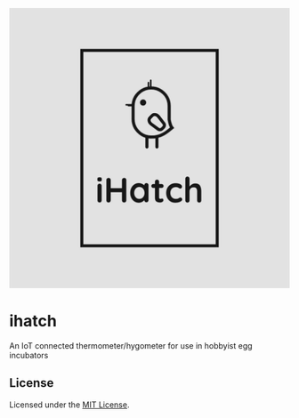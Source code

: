 ![Logo](https://github.com/AidanCurley/ihatch/blob/2bab048d92ebb55a438b0167e05d0d4c2c750261/logos/iHatch-logos.jpeg)

# ihatch
An IoT connected thermometer/hygometer for use in hobbyist egg incubators

## License
Licensed under the [MIT License](LICENSE).
